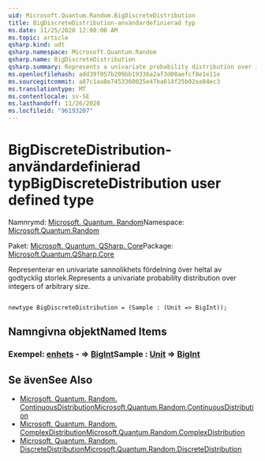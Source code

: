 ```yaml
---
uid: Microsoft.Quantum.Random.BigDiscreteDistribution
title: BigDiscreteDistribution-användardefinierad typ
ms.date: 11/25/2020 12:00:00 AM
ms.topic: article
qsharp.kind: udt
qsharp.namespace: Microsoft.Quantum.Random
qsharp.name: BigDiscreteDistribution
qsharp.summary: Represents a univariate probability distribution over integers of arbitrary size.
ms.openlocfilehash: add39f057b209bb19336a2af3d08aefcf8e1e11e
ms.sourcegitcommit: a87c1aa8e7453360025e47ba614f25b02ea84ec3
ms.translationtype: MT
ms.contentlocale: sv-SE
ms.lasthandoff: 11/26/2020
ms.locfileid: "96193207"
---
```

# <a name="bigdiscretedistribution-user-defined-type"></a><span data-ttu-id="8987d-102">BigDiscreteDistribution-användardefinierad typ</span><span class="sxs-lookup"><span data-stu-id="8987d-102">BigDiscreteDistribution user defined type</span></span>

<span data-ttu-id="8987d-103">Namnrymd: [Microsoft. Quantum. Random](xref:Microsoft.Quantum.Random)</span><span class="sxs-lookup"><span data-stu-id="8987d-103">Namespace: [Microsoft.Quantum.Random](xref:Microsoft.Quantum.Random)</span></span>

<span data-ttu-id="8987d-104">Paket: [Microsoft. Quantum. QSharp. Core](https://nuget.org/packages/Microsoft.Quantum.QSharp.Core)</span><span class="sxs-lookup"><span data-stu-id="8987d-104">Package: [Microsoft.Quantum.QSharp.Core](https://nuget.org/packages/Microsoft.Quantum.QSharp.Core)</span></span>


<span data-ttu-id="8987d-105">Representerar en univariate sannolikhets fördelning över heltal av godtycklig storlek.</span><span class="sxs-lookup"><span data-stu-id="8987d-105">Represents a univariate probability distribution over integers of arbitrary size.</span></span>

```qsharp

newtype BigDiscreteDistribution = (Sample : (Unit => BigInt));
```



## <a name="named-items"></a><span data-ttu-id="8987d-106">Namngivna objekt</span><span class="sxs-lookup"><span data-stu-id="8987d-106">Named Items</span></span>

### <a name="sample--unit--bigint"></a><span data-ttu-id="8987d-107">Exempel: [enhets](xref:microsoft.quantum.lang-ref.unit) - => [BigInt](xref:microsoft.quantum.lang-ref.bigint)</span><span class="sxs-lookup"><span data-stu-id="8987d-107">Sample : [Unit](xref:microsoft.quantum.lang-ref.unit) => [BigInt](xref:microsoft.quantum.lang-ref.bigint)</span></span> 



## <a name="see-also"></a><span data-ttu-id="8987d-108">Se även</span><span class="sxs-lookup"><span data-stu-id="8987d-108">See Also</span></span>

- [<span data-ttu-id="8987d-109">Microsoft. Quantum. Random. ContinuousDistribution</span><span class="sxs-lookup"><span data-stu-id="8987d-109">Microsoft.Quantum.Random.ContinuousDistribution</span></span>](xref:Microsoft.Quantum.Random.ContinuousDistribution)
- [<span data-ttu-id="8987d-110">Microsoft. Quantum. Random. ComplexDistribution</span><span class="sxs-lookup"><span data-stu-id="8987d-110">Microsoft.Quantum.Random.ComplexDistribution</span></span>](xref:Microsoft.Quantum.Random.ComplexDistribution)
- [<span data-ttu-id="8987d-111">Microsoft. Quantum. Random. DiscreteDistribution</span><span class="sxs-lookup"><span data-stu-id="8987d-111">Microsoft.Quantum.Random.DiscreteDistribution</span></span>](xref:Microsoft.Quantum.Random.DiscreteDistribution)